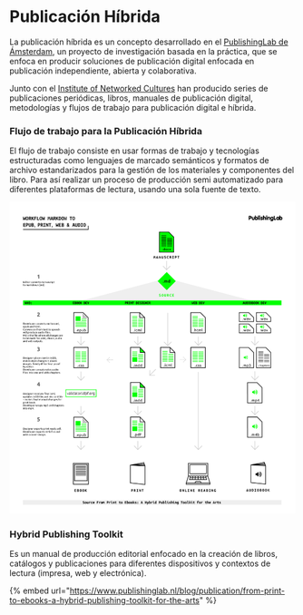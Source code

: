 # Publicación Híbrida

La publicación híbrida es un concepto desarrollado en el [PublishingLab de Ámsterdam](https://www.publishinglab.nl/), un proyecto de investigación basada en la práctica, que se enfoca en producir soluciones de publicación digital enfocada en publicación independiente, abierta y colaborativa.

Junto con el [Institute of Networked Cultures](https://networkcultures.org/) han producido series de publicaciones periódicas, libros, manuales de publicación digital, metodologías y flujos de trabajo para publicación digital e híbrida.

### Flujo de trabajo para la Publicación Híbrida

El flujo de trabajo consiste en usar formas de trabajo y tecnologías estructuradas como lenguajes de marcado semánticos y formatos de archivo estandarizados para la gestión de los materiales y componentes del libro.  Para así realizar un proceso de producción semi automatizado para diferentes plataformas de lectura, usando una sola fuente de texto.

![](../.gitbook/assets/07_workflowmarkdownprintepubaudio-01.png)

### Hybrid Publishing Toolkit

Es un manual de producción editorial enfocado en la creación de libros, catálogos y publicaciones para diferentes dispositivos y contextos de lectura \(impresa, web y electrónica\).

{% embed url="https://www.publishinglab.nl/blog/publication/from-print-to-ebooks-a-hybrid-publishing-toolkit-for-the-arts" %}







